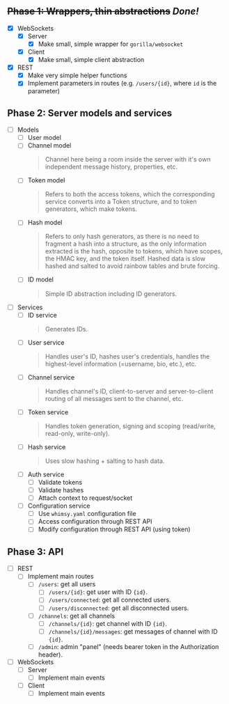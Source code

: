 ## ~~Phase 1: Wrappers, thin abstractions~~ _Done!_

- [x] WebSockets
  - [x] Server
    - [x] Make small, simple wrapper for `gorilla/websocket`
  - [x] Client
    - [x] Make small, simple client abstraction
- [x] REST
  - [x] Make very simple helper functions
  - [x] Implement parameters in routes (e.g. `/users/{id}`, where `id` is the parameter)

## Phase 2: Server models and services

- [ ] Models
  - [ ] User model
  - [ ] Channel model
    > Channel here being a room inside the server with it's own independent message history, properties, etc.
  - [ ] Token model
    > Refers to both the access tokens, which the corresponding service converts into a Token structure, and to token generators, which make tokens.
  - [ ] Hash model
    > Refers to only hash generators, as there is no need to fragment a hash into a structure, as the only information extracted is the hash, opposite to tokens, which have scopes, the HMAC key, and the token itself.
    > Hashed data is slow hashed and salted to avoid rainbow tables and brute forcing.
  - [ ] ID model
    > Simple ID abstraction including ID generators.
- [ ] Services
  - [ ] ID service
    > Generates IDs.
  - [ ] User service
    > Handles user's ID, hashes user's credentials, handles the highest-level information (=username, bio, etc.), etc.
  - [ ] Channel service
    > Handles channel's ID, client-to-server and server-to-client routing of all messages sent to the channel, etc.
  - [ ] Token service
    > Handles token generation, signing and scoping (read/write, read-only, write-only).
  - [ ] Hash service
    > Uses slow hashing + salting to hash data.
  - [ ] Auth service
    - [ ] Validate tokens
    - [ ] Validate hashes
    - [ ] Attach context to request/socket
  - [ ] Configuration service
    - [ ] Use `whimsy.yaml` configuration file
    - [ ] Access configuration through REST API
    - [ ] Modify configuration through REST API (using token)

## Phase 3: API

- [ ] REST
  - [ ] Implement main routes
    - [ ] `/users`: get all users
      - [ ] `/users/{id}`: get user with ID `{id}`.
      - [ ] `/users/connected`: get all connected users.
      - [ ] `/users/disconnected`: get all disconnected users.
    - [ ] `/channels`: get all channels
      - [ ] `/channels/{id}`: get channel with ID `{id}`.
      - [ ] `/channels/{id}/messages`: get messages of channel with ID `{id}`.
    - [ ] `/admin`: admin "panel" (needs bearer token in the Authorization header).
- [ ] WebSockets
  - [ ] Server
    - [ ] Implement main events
  - [ ] Client
    - [ ] Implement main events
